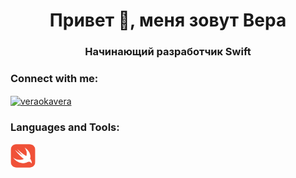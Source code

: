 <h1 align="center">Привет 👋, меня зовут Вера</h1>
<h3 align="center">Начинающий разработчик Swift</h3>

<h3 align="left">Connect with me:</h3>
<p align="left">
<a href="https://instagram.com/veraokavera" target="blank"><img align="center" src="https://raw.githubusercontent.com/rahuldkjain/github-profile-readme-generator/master/src/images/icons/Social/instagram.svg" alt="veraokavera" height="30" width="40" /></a>
</p>

<h3 align="left">Languages and Tools:</h3>
<p align="left"> <a href="https://developer.apple.com/swift/" target="_blank"> <img src="https://raw.githubusercontent.com/devicons/devicon/master/icons/swift/swift-original.svg" alt="swift" width="40" height="40"/> </a> </p>

